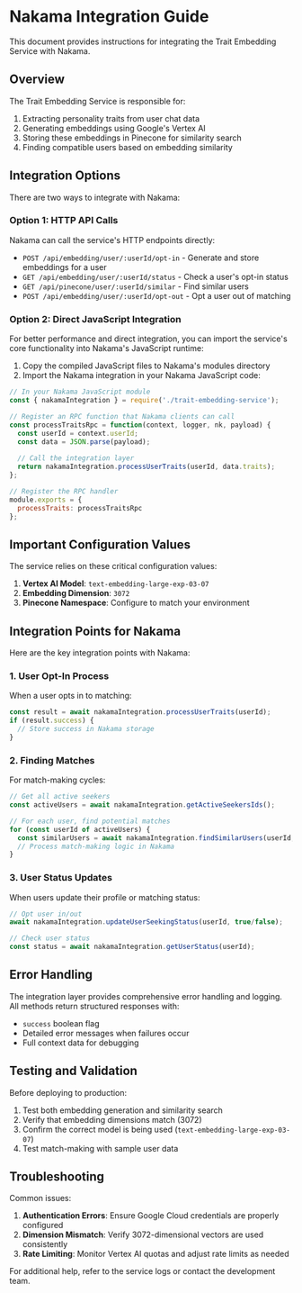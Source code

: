 # Nakama Integration Guide

This document provides instructions for integrating the Trait Embedding Service with Nakama.

## Overview

The Trait Embedding Service is responsible for:
1. Extracting personality traits from user chat data
2. Generating embeddings using Google's Vertex AI
3. Storing these embeddings in Pinecone for similarity search
4. Finding compatible users based on embedding similarity

## Integration Options

There are two ways to integrate with Nakama:

### Option 1: HTTP API Calls

Nakama can call the service's HTTP endpoints directly:

- `POST /api/embedding/user/:userId/opt-in` - Generate and store embeddings for a user
- `GET /api/embedding/user/:userId/status` - Check a user's opt-in status
- `GET /api/pinecone/user/:userId/similar` - Find similar users
- `POST /api/embedding/user/:userId/opt-out` - Opt a user out of matching

### Option 2: Direct JavaScript Integration

For better performance and direct integration, you can import the service's core functionality into Nakama's JavaScript runtime:

1. Copy the compiled JavaScript files to Nakama's modules directory
2. Import the Nakama integration in your Nakama JavaScript code:

```javascript
// In your Nakama JavaScript module
const { nakamaIntegration } = require('./trait-embedding-service');

// Register an RPC function that Nakama clients can call
const processTraitsRpc = function(context, logger, nk, payload) {
  const userId = context.userId;
  const data = JSON.parse(payload);
  
  // Call the integration layer
  return nakamaIntegration.processUserTraits(userId, data.traits);
};

// Register the RPC handler
module.exports = {
  processTraits: processTraitsRpc
};
```

## Important Configuration Values

The service relies on these critical configuration values:

1. **Vertex AI Model**: `text-embedding-large-exp-03-07`
2. **Embedding Dimension**: `3072`
3. **Pinecone Namespace**: Configure to match your environment

## Integration Points for Nakama

Here are the key integration points with Nakama:

### 1. User Opt-In Process

When a user opts in to matching:
```javascript
const result = await nakamaIntegration.processUserTraits(userId);
if (result.success) {
  // Store success in Nakama storage
}
```

### 2. Finding Matches

For match-making cycles:
```javascript
// Get all active seekers
const activeUsers = await nakamaIntegration.getActiveSeekersIds();

// For each user, find potential matches
for (const userId of activeUsers) {
  const similarUsers = await nakamaIntegration.findSimilarUsers(userId, 10);
  // Process match-making logic in Nakama
}
```

### 3. User Status Updates

When users update their profile or matching status:
```javascript
// Opt user in/out
await nakamaIntegration.updateUserSeekingStatus(userId, true/false);

// Check user status
const status = await nakamaIntegration.getUserStatus(userId);
```

## Error Handling

The integration layer provides comprehensive error handling and logging. All methods return structured responses with:

- `success` boolean flag
- Detailed error messages when failures occur
- Full context data for debugging

## Testing and Validation

Before deploying to production:

1. Test both embedding generation and similarity search
2. Verify that embedding dimensions match (3072)
3. Confirm the correct model is being used (`text-embedding-large-exp-03-07`)
4. Test match-making with sample user data

## Troubleshooting

Common issues:

1. **Authentication Errors**: Ensure Google Cloud credentials are properly configured
2. **Dimension Mismatch**: Verify 3072-dimensional vectors are used consistently
3. **Rate Limiting**: Monitor Vertex AI quotas and adjust rate limits as needed

For additional help, refer to the service logs or contact the development team.